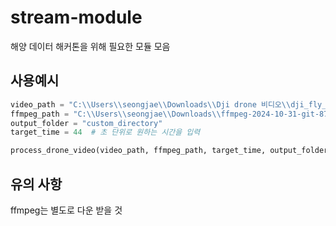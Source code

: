 # stream-module
해양 데이터 해커톤을 위해 필요한 모듈 모음

## 사용예시
``` python
video_path = "C:\\Users\\seongjae\\Downloads\\Dji drone 비디오\\dji_fly_20241101_031840_7_1730398841244_video.mp4"  # 실제 파일 경로로 변경
ffmpeg_path = "C:\\Users\\seongjae\\Downloads\\ffmpeg-2024-10-31-git-87068b9600-full_build\\bin\\ffmpeg.exe"  # 실제 FFmpeg 경로로 변경
output_folder = "custom_directory"
target_time = 44  # 초 단위로 원하는 시간을 입력

process_drone_video(video_path, ffmpeg_path, target_time, output_folder)
```

## 유의 사항
ffmpeg는 별도로 다운 받을 것